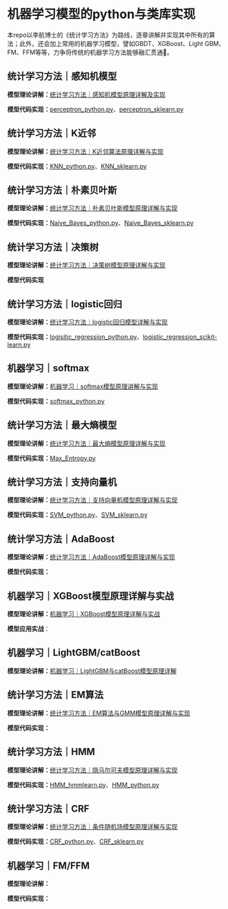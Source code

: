 # 机器学习模型的python与类库实现

本repo以李航博士的《统计学习方法》为路线，逐章讲解并实现其中所有的算法；此外，还会加上常用的机器学习模型，譬如GBDT、XGBoost、Light GBM、FM、FFM等等，力争将传统的机器学习方法能够融汇贯通🎉。

## 统计学习方法｜感知机模型

**模型理论讲解：**[统计学习方法｜感知机模型原理详解及实现](https://codewithzichao.github.io/2020/02/17/统计学习方法｜感知机模型原理详解与实现/#more)

**模型代码实现：**[perceptron_python.py](https://github.com/codewithzichao/Machine_Learning_Code/blob/master/perceptron/perceptron_python.py)、[perceptron_sklearn.py](https://github.com/codewithzichao/Machine_Learning_Code/blob/master/perceptron/perceptron_sklearn.py)

## 统计学习方法｜K近邻

**模型理论讲解：**[统计学习方法｜K近邻算法原理详解与实现](https://codewithzichao.github.io/2020/02/26/统计学习方法｜最近邻算法原理详解与实现/#more)

**模型代码实现：**[KNN_python.py](https://github.com/codewithzichao/Machine_Learning_Code/blob/master/KNN/KNN_python.py)、[KNN_sklearn.py](https://github.com/codewithzichao/Machine_Learning_Code/blob/master/KNN/KNN_sklearn.py)

## 统计学习方法｜朴素贝叶斯

**模型理论讲解：**[统计学习方法｜朴素贝叶斯模型原理详解与实现](https://codewithzichao.github.io/2020/02/18/统计学习方法-朴素贝叶斯模型详解与实现/#more)

**模型代码实现：**[Naive_Bayes_python.py](https://github.com/codewithzichao/Machine_Learning_Code/blob/master/Naive_Bayes/Naive_Bayes_python.py)、[Naive_Bayes_sklearn.py](https://github.com/codewithzichao/Machine_Learning_Code/blob/master/Naive_Bayes/Naive_Bayes_sklearn.py)

## 统计学习方法｜决策树

**模型理论讲解：**[统计学习方法｜决策树模型原理详解与实现](https://codewithzichao.github.io/2020/02/27/统计学习方法-决策树模型原理详解与实现/#more)

**模型代码实现**

## 统计学习方法｜logistic回归

**模型理论讲解：**[统计学习方法｜logistic回归模型详解与实现](https://codewithzichao.github.io/2020/02/20/统计学习方法-最大熵模型原理详解与实现/#more)

**模型代码实现：**[logisitic_regression_python.py](https://github.com/codewithzichao/Machine_Learning_Code/blob/master/MaxEnt/logistic_regression_python.py)、[logistic_regression_scikit-learn.py](https://github.com/codewithzichao/Machine_Learning_Code/blob/master/MaxEnt/logistic_regression_scikit-learn.py)

## 机器学习｜softmax

**模型理论讲解：**[机器学习｜softmax模型原理讲解与实现](https://codewithzichao.github.io/2020/02/28/机器学习-softmax模型详解与实现/#more)

**模型代码实现：**[softmax_python.py](https://github.com/codewithzichao/Machine_Learning_Code/blob/master/softmax/softmax_python.py)

## 统计学习方法｜最大熵模型

**模型理论讲解：**[统计学习方法｜最大熵模型原理详解与实现](https://codewithzichao.github.io/2020/02/20/统计学习方法-最大熵模型原理详解与实现/#more)

**模型代码实现：**[Max_Entropy.py](https://github.com/codewithzichao/Machine_Learning_Code/blob/master/MaxEnt/Max_Entropy.py)

## 统计学习方法｜支持向量机

**模型理论讲解：**[统计学习方法｜支持向量机模型原理详解与实现](https://codewithzichao.github.io/2020/02/17/统计学习方法-支持向量机模型原理详解与实现/#more)

**模型代码实现：**[SVM_python.py](https://github.com/codewithzichao/Machine_Learning_Code/blob/master/SVM/SVM_python.py)、[SVM_sklearn.py](https://github.com/codewithzichao/Machine_Learning_Code/blob/master/SVM/SVM_sklearn.py)

## 统计学习方法｜AdaBoost

**模型理论讲解：**[统计学习方法｜AdaBoost模型原理详解与实现](https://codewithzichao.github.io/2020/02/27/统计学习方法-AdaBoost模型原理详解与实现/)

**模型代码实现：**

## 机器学习｜XGBoost模型原理详解与实战

**模型理论讲解：**[机器学习｜XGBoost模型原理详解与实战](https://codewithzichao.github.io/2020/02/28/机器学习-XGBoost模型原理详解与实战/#more)

**模型应用实战**：

## 机器学习｜LightGBM/catBoost

**模型理论讲解：**[机器学习｜LightGBM与catBoost模型原理详解](https://codewithzichao.github.io/2020/03/04/机器学习-LightGBM与catBoost模型原理详解/#more)

## 统计学习方法｜EM算法

**模型理论讲解：**[统计学习方法｜EM算法与GMM模型原理详解与实现](https://codewithzichao.github.io/2020/02/22/统计学习方法-EM算法原理详解与实现/#more)

**模型代码实现：**

## 统计学习方法｜HMM

**模型理论讲解：**[统计学习方法｜隐马尔可夫模型原理详解与实现](https://codewithzichao.github.io/2020/02/23/统计学习方法-隐马尔可夫模型原理详解与实现/#more)

**模型代码实现：**[HMM_hmmlearn.py](https://github.com/codewithzichao/Machine_Learning_Code/blob/master/HMM/HMM_hmmlearn.py)、[HMM_python.py](https://github.com/codewithzichao/Machine_Learning_Code/blob/master/HMM/HMM_python.py)

## 统计学习方法｜CRF

**模型理论讲解：**[统计学习方法｜条件随机场模型原理详解与实现](https://codewithzichao.github.io/2020/02/24/统计学习方法-条件随机场模型原理详解与实现/#more)

**模型代码实现：**[CRF_python.py](https://github.com/codewithzichao/Machine_Learning_Code/blob/master/CRF/CRF_python.py)、[CRF_sklearn.py](https://github.com/codewithzichao/Machine_Learning_Code/blob/master/CRF/CRF_sklearn.py)

## 机器学习｜FM/FFM

**模型理论讲解：**

**模型代码实现：**

